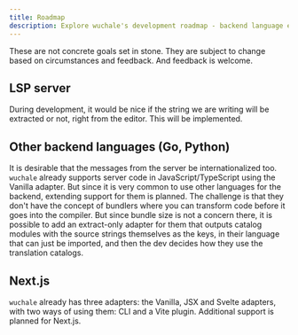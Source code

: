 ```yaml
---
title: Roadmap
description: Explore wuchale's development roadmap - backend language extraction for Go & Python, Next.js adapter, and LSP tooling.
---
```


These are not concrete goals set in stone. They are subject to change based on
circumstances and feedback. And feedback is welcome.

## LSP server

During development, it would be nice if the string we are writing will be extracted
or not, right from the editor. This will be implemented.

## Other backend languages (Go, Python)

It is desirable that the messages from the server be internationalized too.
`wuchale` already supports server code in JavaScript/TypeScript using the
Vanilla adapter. But since it is very common to use other languages for the
backend, extending support for them is planned. The challenge is that they
don't have the concept of bundlers where you can transform code before it goes
into the compiler. But since bundle size is not a concern there, it is possible
to add an extract-only adapter for them that outputs catalog modules with the
source strings themselves as the keys, in their language that can just be
imported, and then the dev decides how they use the translation catalogs.

## Next.js

`wuchale` already has three adapters: the Vanilla, JSX and Svelte adapters,
with two ways of using them: CLI and a Vite plugin. Additional support is
planned for Next.js.
